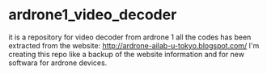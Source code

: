 # ardrone1_video_decoder
it is a repository for video decoder from ardrone 1
all the codes has been extracted from the website: 
http://ardrone-ailab-u-tokyo.blogspot.com/
I'm creating this repo like a backup of the website information
and for new softwara for ardrone devices.

